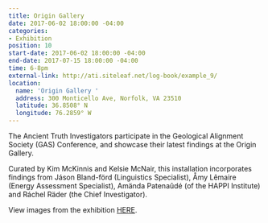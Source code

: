 ```yaml
---
title: Origin Gallery
date: 2017-06-02 18:00:00 -04:00
categories:
- Exhibition
position: 10
start-date: 2017-06-02 18:00:00 -04:00
end-date: 2017-07-15 18:00:00 -04:00
time: 6-8pm
external-link: http://ati.siteleaf.net/log-book/example_9/
location:
  name: 'Origin Gallery '
  address: 300 Monticello Ave, Norfolk, VA 23510
  latitude: 36.8508° N
  longitude: 76.2859° W
---
```


The Ancient Truth Investigators participate in the Geological Alignment Society (GAS) Conference, and showcase their latest findings at the Origin Gallery. 

Curated by Kim McKinnis and Kelsie McNair, this installation incorporates findings from Jáson Bland-förd (Linguistics Specialist), Åmy Lêmaire (Energy Assessment Specialist), Amända Patenaûdé (of the HAPPI Institute) and Ráchel Räder (the Chief Investigator).

View images from the exhibition [HERE](http://ati.siteleaf.net/log-book/example_9/).